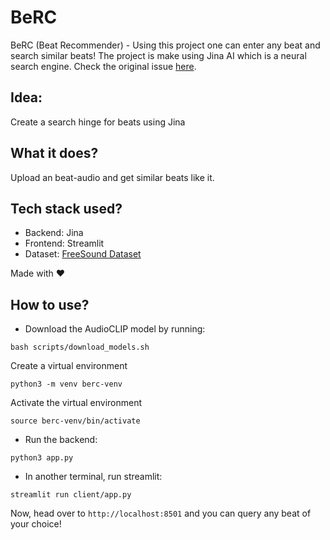 # BeRC
BeRC (Beat Recommender) - Using this project one can enter any beat and search similar beats! The project is make using Jina AI which is a neural search engine.
Check the original issue [here]().

## Idea:
Create a search hinge for beats using Jina

## What it does?
Upload an beat-audio and get similar beats like it.

## Tech stack used?
- Backend: Jina
- Frontend: Streamlit
- Dataset: [FreeSound Dataset](https://freesound.org/)

Made with ❤️

## How to use?
- Download the AudioCLIP model by running:

```
bash scripts/download_models.sh
```

Create a virtual environment

```
python3 -m venv berc-venv
```

Activate the virtual environment

```
source berc-venv/bin/activate
```

- Run the backend:

```
python3 app.py
```

- In another terminal, run streamlit:

```
streamlit run client/app.py
```

Now, head over to `http://localhost:8501` and you can query any beat of your choice!
